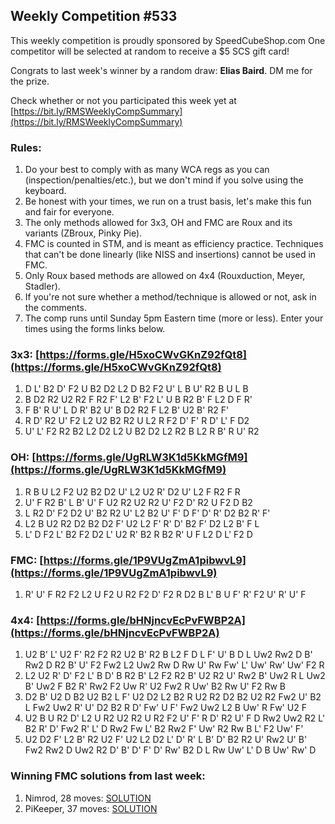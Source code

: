 ## Weekly Competition #533
 
 This weekly competition is proudly sponsored by SpeedCubeShop.com 
 One competitor will be selected at random to receive a $5 SCS gift card! 
 
 Congrats to last week's winner by a random draw: **Elias Baird**. DM me for the prize. 
 
 Check whether or not you participated this week yet at [https://bit.ly/RMSWeeklyCompSummary](https://bit.ly/RMSWeeklyCompSummary)  
 
 ### Rules: 
 1. Do your best to comply with as many WCA regs as you can (inspection/penalties/etc.), but we don't mind if you solve using the keyboard. 
 2. Be honest with your times, we run on a trust basis, let's make this fun and fair for everyone. 
 3. The only methods allowed for 3x3, OH and FMC are Roux and its variants (ZBroux, Pinky Pie). 
 4. FMC is counted in STM, and is meant as efficiency practice. Techniques that can't be done linearly (like NISS and insertions) cannot be used in FMC. 
 5. Only Roux based methods are allowed on 4x4 (Rouxduction, Meyer, Stadler). 
 6. If you're not sure whether a method/technique is allowed or not, ask in the comments. 
 7. The comp runs until Sunday 5pm Eastern time (more or less). Enter your times using the forms links below. 
 
### 3x3: [https://forms.gle/H5xoCWvGKnZ92fQt8](https://forms.gle/H5xoCWvGKnZ92fQt8) 
 1. D L' B2 D' F2 U B2 D2 L2 D B2 F2 U' L B U' R2 B U L B 
 2. B D2 R2 U2 R2 F R2 F' L2 B' F2 L' U B R2 B' F L2 D F R' 
 3. F B' R U' L D R' B2 U' B D2 R2 F L2 B' U2 B' R2 F' 
 4. R D' R2 U' F2 L2 U2 B2 R2 U L2 R F2 D' F' R D' L' F D2 
 5. U' L' F2 R2 B2 L2 D2 L2 U B2 D2 L2 R2 B L2 R B' R U' R2 
 
### OH: [https://forms.gle/UgRLW3K1d5KkMGfM9](https://forms.gle/UgRLW3K1d5KkMGfM9) 
 1. R B U L2 F2 U2 B2 D2 U' L2 U2 R' D2 U' L2 F R2 F R 
 2. U' F R2 B' L B' U' F U2 R2 U2 R2 U' F2 D' R2 U F2 D B2 
 3. L R2 D' F2 D2 U' B2 R2 U' L2 B2 U' F' D F' D' R' D2 B2 R' F' 
 4. L2 B U2 R2 D2 B2 D2 F' U2 L2 F' R' D' B2 F' D2 L2 B' F L 
 5. L' D F2 L' B2 F2 D2 L' U2 R' B2 R B2 R' U F L2 D L' F2 D 
 
### FMC: [https://forms.gle/1P9VUgZmA1pibwvL9](https://forms.gle/1P9VUgZmA1pibwvL9) 
 1. R' U' F R2 F2 L2 U F2 U R2 F2 D' F2 R D2 B L' B U F' R' F2 U' R' U' F 
 
### 4x4: [https://forms.gle/bHNjncvEcPvFWBP2A](https://forms.gle/bHNjncvEcPvFWBP2A) 
 1. U2 B' L' U2 F' R2 F2 R2 U2 B' R2 B L2 F D L F' U' B D L Uw2 Rw2 D B' Rw2 D R2 B' U' F2 Fw2 L2 Uw2 Rw D Rw U' Rw Fw' L' Uw' Rw' Uw' F2 R 
 2. L2 U2 R' D' F2 L' B D' B R2 B' L2 F2 R2 B' U2 R2 U' Rw2 B' Uw2 R L Uw2 B' Uw2 F B2 R' Rw2 F2 Uw R' U2 Fw2 R Uw' B2 Rw U' F2 Rw B 
 3. D2 B' U2 D B2 U2 B2 L F' U2 D2 L2 B2 R U2 R2 D2 B2 U2 R2 Fw2 U' B2 L Fw2 Uw2 R' U' D2 B2 R D' Fw' U F' Fw2 Uw2 L2 B Uw' R Fw' U2 F 
 4. U2 B U R2 D' L2 U R2 U2 R2 U R2 F2 U' F' R D' R2 U' F D Rw2 Uw2 R2 L' B2 R' D' Fw2 R' L' D Rw2 Fw L' B2 Rw2 F' Uw' R2 Rw B L' F2 Uw' F' 
 5. U2 D2 F' L2 B' R2 U2 F' U2 L2 D2 L' D' R' L B' D' B2 R2 U' Rw2 U' B' Fw2 Rw2 D Uw2 R2 D' B' D' F' D' Rw' B2 D L Rw Uw' L' D B Uw' Rw' D 
 
### Winning FMC solutions from last week: 
 1. Nimrod, 28 moves: [SOLUTION](https://bit.ly/44L0Ad0)
 2. PiKeeper, 37 moves: [SOLUTION](https://bit.ly/43qsb0N)